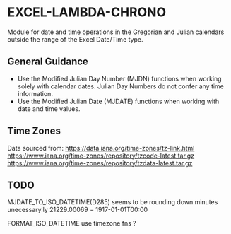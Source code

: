 # EXCEL-LAMBDA-CHRONO

Module for date and time operations in the Gregorian and Julian calendars outside the range of the Excel Date/Time type.

## General Guidance

* Use the Modified Julian Day Number (MJDN) functions when working solely with calendar dates. Julian Day Numbers do not confer any time information.
* Use the Modified Julian Date (MJDATE) functions when working with date and time values.

## Time Zones

Data sourced from: https://data.iana.org/time-zones/tz-link.html
https://www.iana.org/time-zones/repository/tzcode-latest.tar.gz
https://www.iana.org/time-zones/repository/tzdata-latest.tar.gz

## TODO
MJDATE_TO_ISO_DATETIME(D285) seems to be rounding down minutes unecessaryily
21229.00069  =   1917-01-01T00:00

 FORMAT_ISO_DATETIME  use timezone fns ?

